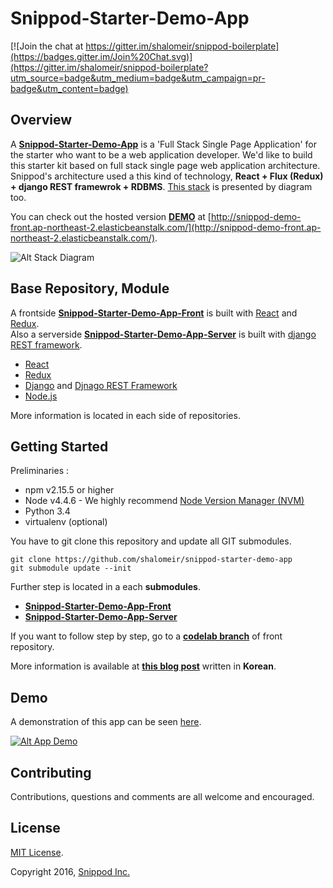 # **Snippod-Starter-Demo-App**

[![Join the chat at https://gitter.im/shalomeir/snippod-boilerplate](https://badges.gitter.im/Join%20Chat.svg)](https://gitter.im/shalomeir/snippod-boilerplate?utm_source=badge&utm_medium=badge&utm_campaign=pr-badge&utm_content=badge)

## Overview

A [**Snippod-Starter-Demo-App**](https://github.com/shalomeir/snippod-starter-demo-app) is a 'Full Stack Single Page Application' for the starter who want to be a web application developer.
We'd like to build this starter kit based on full stack single page web application architecture.
Snippod's architecture used a this kind of technology, **React + Flux (Redux) + django REST framewrok + RDBMS**.
[This stack](https://drive.google.com/file/d/0B9ltVFRI_UMiSkhkenBGTEdmTUU/view?usp=sharing) is presented by diagram too.

You can check out the hosted version [**DEMO**](http://snippod-demo-front.ap-northeast-2.elasticbeanstalk.com/) at [http://snippod-demo-front.ap-northeast-2.elasticbeanstalk.com/](http://snippod-demo-front.ap-northeast-2.elasticbeanstalk.com/).

![Alt Stack Diagram](https://raw.githubusercontent.com/shalomeir/snippod-starter-demo-app/master/SnippodStarterDemoAppArchitecture.png "Stack Diagram")

## Base Repository, Module

A frontside [**Snippod-Starter-Demo-App-Front**](https://github.com/shalomeir/snippod-starter-demo-app-front) is built with [React](http://facebook.github.io/react/) and [Redux](https://github.com/gaearon/redux).  
Also a serverside [**Snippod-Starter-Demo-App-Server**](https://github.com/shalomeir/snippod-starter-demo-app-server) is built with [django REST framework](http://www.django-rest-framework.org/).

* [React](http://facebook.github.io/react/)
* [Redux](https://github.com/gaearon/redux)
* [Django](https://www.djangoproject.com/) and [Djnago REST Framework](http://www.django-rest-framework.org/)
* [Node.js](https://nodejs.org/en/)

More information is located in each side of repositories.

## Getting Started
Preliminaries :
* npm v2.15.5 or higher
* Node v4.4.6 - We highly recommend [Node Version Manager (NVM)](https://github.com/creationix/nvm)
* Python 3.4
* virtualenv (optional)

You have to git clone this repository and update all GIT submodules.
```
git clone https://github.com/shalomeir/snippod-starter-demo-app
git submodule update --init
```

Further step is located in a each **submodules**.

* [**Snippod-Starter-Demo-App-Front**](https://github.com/shalomeir/snippod-starter-demo-app-front)
* [**Snippod-Starter-Demo-App-Server**](https://github.com/shalomeir/snippod-starter-demo-app-server)

If you want to follow step by step, go to a [**codelab branch**](https://github.com/shalomeir/snippod-starter-demo-app-front/tree/codelab) of front repository.

More information is available at [**this blog post**](http://www.shalomeir.com/2016/07/snippod-starter-demo-app-full-stack-react-redux-django/) written in **Korean**.


## Demo

A demonstration of this app can be seen [here](http://snippod-demo-front.ap-northeast-2.elasticbeanstalk.com/).

[![Alt App Demo](https://raw.githubusercontent.com/shalomeir/snippod-starter-demo-app-front/master/SnippodStarterDemoApp_Capture_En_160717.png "App Demo")](http://snippod-demo-front.ap-northeast-2.elasticbeanstalk.com/)


## Contributing

Contributions, questions and comments are all welcome and encouraged.

## License
[MIT License](http://opensource.org/licenses/MIT).

Copyright 2016, [Snippod Inc.](http://www.snippod.com/)